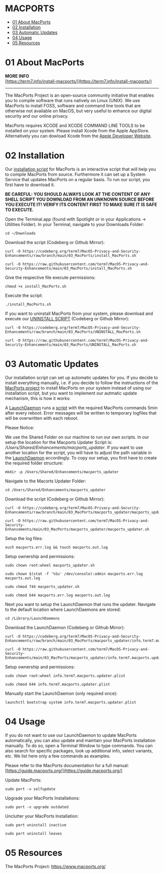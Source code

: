 # MACPORTS

- [01 About MacPorts](#01-about-macports)
- [02 Installation](#02-installation)
- [03 Automatic Updates](#03-automatic-updates)
- [04 Usage](#04-usage)
- [05 Resources](#05-resources)


# 01 About MacPorts

**MORE INFO**<br>
[https://term7.info/install-macports/](https://term7.info/install-macports/)

* * *

The MacPorts Project is an open-source community initiative that enables you to compile software that runs natively on Linux (UNIX). We use MacPorts to install FOSS, software and command line tools that are otherwise not available on MacOS, but very useful to enhance our digital security and our online privacy.
 
MacPorts requires XCODE and XCODE COMMAND LINE TOOLS to be installed on your system. Please install Xcode from the Apple AppStore. Alternatively you can dowload Xcode from the [Apple Developer Website](https://developer.apple.com/xcode/resources/).


# 02 Installation

Our [installation script](install_MacPorts.sh) for MacPorts is an interactive script that will help you to compile MacPorts from source. Furthermore it can set up a System Service that updates MacPorts on a regular basis. To run our script, you first have to download it.

**BE CAREFUL: YOU SHOULD ALWAYS LOOK AT THE CONTENT OF ANY SHELL SCRIPT YOU DOWNLOAD FROM AN UNKNOWN SOURCE BEFORE YOU EXECUTE IT! VERIFY ITS CONTENT FIRST TO MAKE SURE IT IS SAFE TO EXECUTE.**

Open the Terminal.app (found with Spotlight or in your Applications -> Utilities Folder).
In your Terminal, navigate to your Downloads Folder:
```
cd ~/Downloads
```

Download the script (Codeberg or Github Mirror):

```
curl -O https://codeberg.org/term7/MacOS-Privacy-and-Security-Enhancements/raw/branch/main/03_MacPorts/install_MacPorts.sh
```
```
curl -O https://raw.githubusercontent.com/term7/MacOS-Privacy-and-Security-Enhancements/main/03_MacPorts/install_MacPorts.sh
```

Give the respective file execute permissions:
```
chmod +x install_MacPorts.sh
```

Execute the script:
```
./install_MacPorts.sh
```

If you want to uninstall MacPorts from your system, please download and execute our [UNINSTALL SCRIPT](script/UNINSTALL_MacPorts.sh) (Codeberg or Github Mirror):

```
curl -O https://codeberg.org/term7/MacOS-Privacy-and-Security-Enhancements/raw/branch/main/03_MacPorts/UNINSTALL_MacPorts.sh
```
```
curl -O https://raw.githubusercontent.com/term7/MacOS-Privacy-and-Security-Enhancements/main/03_MacPorts/UNINSTALL_MacPorts.sh
```

# 03 Automatic Updates

Our installation script can set up automatic updates for you. If you decide to install everything manually, i.e. if you decide to follow the instructions of the [MacPorts project](https://www.macports.org/install.php) to install MacPorts on your system instead of using our installation script, but you want to implement our autmatic update mechanism, this is how it works:

A [LaunchDaemon](macports_updater/info.term7.macports.updater.plist) runs a [script](macports_updater/macports_updater.sh) with the required MacPorts commands 5min after every reboot. Error messages will be written to temporary logfiles that will be overwritten with each reboot.

Please Notice:

We use the Shared Folder on our machine to run our own scripts. In our setup the location for the Macports Updater Script is: */Users/Shared/Enhancements/macports_updater*. If you want to use another location for the script, you will have to adjust the path variable in the [LaunchDaemon](macports_updater/info.term7.macports.updater.plist) accordingly. To copy our setup, you first have to create the required folder structure:

```
mkdir -p /Users/Shared/Enhancements/macports_updater
```

Navigate to the Macorts Updater Folder:
```
cd /Users/Shared/Enhancements/macports_updater
```

Download the script (Codeberg or Github Mirror):

```
curl -O https://codeberg.org/term7/MacOS-Privacy-and-Security-Enhancements/raw/branch/main/03_MacPorts/macports_updater/macports_updater.sh
```
```
curl -O https://raw.githubusercontent.com/term7/MacOS-Privacy-and-Security-Enhancements/main/03_MacPorts/macports_updater/macports_updater.sh
```

Setup the log files:
```
ouch macports.err.log && touch macports.out.log
```

Setup ownership and permissions:

```
sudo chown root:wheel macports_updater.sh
```
```
sudo chown $(stat -f '%Su' /dev/console):admin macports.err.log macports.out.log
```
```
sudo chmod 744 macports_updater.sh
```
```
sudo chmod 644 macports.err.log macports.out.log
```

Next you want to setup the LaunchDaemon that runs the updater. Navigate to the default location where LaunchDaemons are stored:
```
cd /Library/LaunchDaemons
```

Download the LaunchDaemon (Codeberg or Github Mirror):

```
curl -O https://codeberg.org/term7/MacOS-Privacy-and-Security-Enhancements/raw/branch/main/03_MacPorts/macports_updater/info.term7.macports.updater.plist
```
```
curl -O https://raw.githubusercontent.com/term7/MacOS-Privacy-and-Security-Enhancements/main/03_MacPorts/macports_updater/info.term7.macports.updater.plist
```

Setup ownership and permissions:

```
sudo chown root:wheel info.term7.macports.updater.plist
```
```
sudo chmod 644 info.term7.macports.updater.plist
```

Manually start the LaunchDaemon (only required once):
```
launchctl bootstrap system info.term7.macports.updater.plist
```

# 04 Usage

If you do not want to use our LaunchDaemon to update MacPorts automatically, you can also update and maintain your MacPorts installation manually. To do so, open a Terminal Window to type commands. You can also search for specific packages, look up additional info, select variants, etc. We list here only a few commands as examples.

Please refer to the MacPorts documentation for a full manual: [https://guide.macports.org/](https://guide.macports.org/)

Update MacPorts:
```
sudo port -v selfupdate
```

Upgrade your MacPorts Installations:
```
sudo port -v upgrade outdated
```


Unclutter your MacPorts Installation:
```
sudo port uninstall inactive
```
```
sudo port uninstall leaves
```

# 05 Resources

The MacPorts Project: https://www.macports.org/
